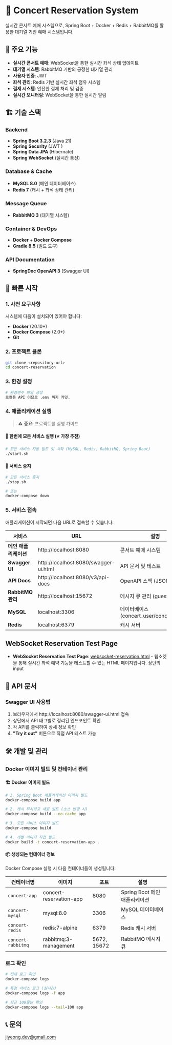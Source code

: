 # 🎵 Concert Reservation System

실시간 콘서트 예매 시스템으로, Spring Boot + Docker + Redis + RabbitMQ를 활용한 대기열 기반 예매 시스템입니다.

## 🌟 주요 기능

- **실시간 콘서트 예매**: WebSocket을 통한 실시간 좌석 상태 업데이트
- **대기열 시스템**: RabbitMQ 기반의 공정한 대기열 관리
- **사용자 인증**: JWT 
- **좌석 관리**: Redis 기반 실시간 좌석 점유 시스템
- **결제 시스템**: 안전한 결제 처리 및 검증
- **실시간 모니터링**: WebSocket을 통한 실시간 알림

## 🏗️ 기술 스택

### Backend
- **Spring Boot 3.2.3** (Java 21)
- **Spring Security** (JWT )
- **Spring Data JPA** (Hibernate)
- **Spring WebSocket** (실시간 통신)

### Database & Cache
- **MySQL 8.0** (메인 데이터베이스)
- **Redis 7** (캐시 + 좌석 상태 관리)

### Message Queue
- **RabbitMQ 3** (대기열 시스템)

### Container & DevOps
- **Docker** + **Docker Compose**
- **Gradle 8.5** (빌드 도구)

### API Documentation
- **SpringDoc OpenAPI 3** (Swagger UI)

## 🚀 빠른 시작

### 1. 사전 요구사항

시스템에 다음이 설치되어 있어야 합니다:
- **Docker** (20.10+)
- **Docker Compose** (2.0+)
- **Git**

### 2. 프로젝트 클론

```bash
git clone <repository-url>
cd concert-reservation
```

### 3. 환경 설정

```bash
# 환경변수 파일 생성
로컬용 API 이므로 .env 까지 커밋.
```

### 4. 애플리케이션 실행

> ⚠️ **중요**: 프로젝트를 실행 가이드

#### 🎯 한번에 모든 서비스 실행 (⭐ 가장 추천)

```bash
# 모든 서비스 자동 빌드 및 시작 (MySQL, Redis, RabbitMQ, Spring Boot)
./start.sh
```

#### 🛑 서비스 중지

```bash
# 모든 서비스 중지
./stop.sh

# 또는
docker-compose down
```

### 5. 서비스 접속

애플리케이션이 시작되면 다음 URL로 접속할 수 있습니다:

| 서비스 | URL | 설명 |
|--------|-----|------|
| **메인 애플리케이션** | http://localhost:8080 | 콘서트 예매 시스템 |
| **Swagger UI** | http://localhost:8080/swagger-ui.html | API 문서 및 테스트 |
| **API Docs** | http://localhost:8080/v3/api-docs | OpenAPI 스펙 (JSON) |
| **RabbitMQ 관리** | http://localhost:15672 | 메시지 큐 관리 (guest/guest) |
| **MySQL** | localhost:3306 | 데이터베이스 (concert_user/concert_pass) |
| **Redis** | localhost:6379 | 캐시 서버 |

## WebSocket Reservation Test Page

- **WebSocket Reservation Test Page**: [websocket-reservation.html](src/main/resources/static/websocket-reservation.html) - 웹소켓을 통해 실시간 좌석 예약 기능을 테스트할 수 있는 HTML 페이지입니다. 상단의 input

## 📖 API 문서

### Swagger UI 사용법

1. 브라우저에서 http://localhost:8080/swagger-ui.html 접속
2. 상단에서 API 태그별로 정리된 엔드포인트 확인
3. 각 API를 클릭하여 상세 정보 확인
4. **"Try it out"** 버튼으로 직접 API 테스트 가능

## 🛠️ 개발 및 관리

### Docker 이미지 빌드 및 컨테이너 관리

#### 🏗️ Docker 이미지 빌드

```bash
# 1. Spring Boot 애플리케이션 이미지 빌드
docker-compose build app

# 2. 캐시 무시하고 새로 빌드 (소스 변경 시)
docker-compose build --no-cache app

# 3. 모든 서비스 이미지 빌드
docker-compose build

# 4. 개별 이미지 직접 빌드
docker build -t concert-reservation-app .
```

#### 📦 생성되는 컨테이너 정보

Docker Compose 실행 시 다음 컨테이너들이 생성됩니다:

| 컨테이너명 | 이미지 | 포트 | 설명 |
|------------|--------|------|------|
| `concert-app` | concert-reservation-app | 8080 | Spring Boot 메인 애플리케이션 |
| `concert-mysql` | mysql:8.0 | 3306 | MySQL 데이터베이스 |
| `concert-redis` | redis:7-alpine | 6379 | Redis 캐시 서버 |
| `concert-rabbitmq` | rabbitmq:3-management | 5672, 15672 | RabbitMQ 메시지 큐 |



### 로그 확인

```bash
# 전체 로그 확인
docker-compose logs

# 특정 서비스 로그 (실시간)
docker-compose logs -f app

# 최근 100줄만 확인
docker-compose logs --tail=100 app
```

## 📞 문의

jiyeong.dev@gmail.com

